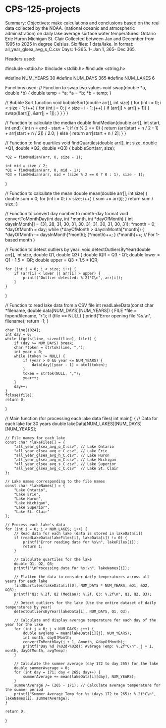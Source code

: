 # CPS-125-projects
Summary: 
Objectives: make calculations and conclusions based on the real data collected by the NOAA. (national oceanic and atmospheric administration) on daily lake average surface water temperatures. 
Ontario
Erie 
Huron 
Michigan
St. Clair 
Collected between Jan and December from 1995 to 2025 in degree Celsius. 
Six files: 1 data/lake. 
In format: all_year_glsea_avg_s_C.csv
Days: 1-365.  1- Jan 1, 365- Dec 365. 


Headers used: 

#include <stdio.h>
#include <stdlib.h>
#include <string.h>

#define NUM_YEARS 30
#define NUM_DAYS 365
#define NUM_LAKES 6

Functions used: 
// Function to swap two values
void swap(double *a, double *b) {
    double temp = *a;
    *a = *b;
    *b = temp;
}

// Bubble Sort function
void bubbleSort(double arr[], int size) {
    for (int i = 0; i < size - 1; i++) {
        for (int j = 0; j < size - i - 1; j++) {
            if (arr[j] > arr[j + 1]) {
                swap(&arr[j], &arr[j + 1]);
            }
        }
    }
}

// Function to calculate the median
double findMedian(double arr[], int start, int end) {
    int n = end - start + 1;
    if (n % 2 == 0) {
        return (arr[start + n / 2 - 1] + arr[start + n / 2]) / 2.0;
    } else {
        return arr[start + n / 2];
    }
}

// Function to find quartiles
void findQuartiles(double arr[], int size, double *Q1, double *Q2, double *Q3) {
    bubbleSort(arr, size);

    *Q2 = findMedian(arr, 0, size - 1);
    
    int mid = size / 2;
    *Q1 = findMedian(arr, 0, mid - 1);
    *Q3 = findMedian(arr, mid + (size % 2 == 0 ? 0 : 1), size - 1);
}

// Function to calculate the mean
double mean(double arr[], int size) {
    double sum = 0;
    for (int i = 0; i < size; i++) {
        sum += arr[i];
    }
    return sum / size;
}



// Function to convert day number to month-day format
void convertToMonthDay(int day, int *month, int *dayOfMonth) {
    int daysInMonth[] = {31, 28, 31, 30, 31, 30, 31, 31, 30, 31, 30, 31};
    *month = 0;
    *dayOfMonth = day;
    while (*dayOfMonth > daysInMonth[*month]) {
        *dayOfMonth -= daysInMonth[*month];
        (*month)++;
    }
    (*month)++;  // For 1-based month
}

// Function to detect outliers by year: 
void detectOutliersByYear(double arr[], int size, double Q1, double Q3) {
    double IQR = Q3 - Q1;
    double lower = Q1 - 1.5 * IQR;
    double upper = Q3 + 1.5 * IQR;
    
    for (int i = 0; i < size; i++) {
        if (arr[i] < lower || arr[i] > upper) {
            printf("Outlier detected: %.2f°C\n", arr[i]);
        }
    }
}


// Function to read lake data from a CSV file
int readLakeData(const char *filename, double data[NUM_DAYS][NUM_YEARS]) {
    FILE *file = fopen(filename, "r");
    if (file == NULL) {
        printf("Error opening file %s.\n", filename);
        return -1;
    }
    
    char line[1024];
    int day = 0;
    while (fgets(line, sizeof(line), file)) {
        if (day >= NUM_DAYS) break;
        char *token = strtok(line, ",");
        int year = 0;
        while (token != NULL) {
            if (year > 0 && year <= NUM_YEARS) {
                data[day][year - 1] = atof(token);
            }
            token = strtok(NULL, ",");
            year++;
        }
        day++;
    }
    fclose(file);
    return 0;
}



// Main function (for processing each lake data files) 
int main() {
    // Data for each lake for 30 years
    double lakeData[NUM_LAKES][NUM_DAYS][NUM_YEARS];

    // File names for each lake
    const char *lakeFiles[] = {
        "all_year_glsea_avg_o_C.csv", // Lake Ontario
        "all_year_glsea_avg_e_C.csv", // Lake Erie
        "all_year_glsea_avg_h_C.csv", // Lake Huron
        "all_year_glsea_avg_m_C.csv", // Lake Michigan
        "all_year_glsea_avg_s_C.csv", // Lake Superior
        "all_year_glsea_avg_c_C.csv"  // Lake St. Clair
    };

    // Lake names corresponding to the file names
    const char *lakeNames[] = {
        "Lake Ontario", 
        "Lake Erie", 
        "Lake Huron", 
        "Lake Michigan", 
        "Lake Superior", 
        "Lake St. Clair"
    };

    // Process each lake's data
    for (int i = 0; i < NUM_LAKES; i++) {
        // Read data for each lake (data is stored in lakeData[i])
        if (readLakeData(lakeFiles[i], lakeData[i]) != 0) {
            printf("Error reading data for %s\n", lakeFiles[i]);
            return 1;
        }

        // Calculate quartiles for the lake
        double Q1, Q2, Q3;
        printf("\nProcessing data for %s:\n", lakeNames[i]);
        
        // Flatten the data to consider daily temperatures across all years for each lake
        findQuartiles(lakeData[i][0], NUM_DAYS * NUM_YEARS, &Q1, &Q2, &Q3);
        printf("Q1: %.2f, Q2 (Median): %.2f, Q3: %.2f\n", Q1, Q2, Q3);

        // Detect outliers for the lake (Use the entire dataset of daily temperatures by year)
        detectOutliersByYear(lakeData[i], NUM_DAYS, Q1, Q3);

        // Calculate and display average temperature for each day of the year for the lake
        for (int j = 0; j < NUM_DAYS; j++) {
            double avgTemp = mean(lakeData[i][j], NUM_YEARS);
            int month, dayOfMonth;
            convertToMonthDay(j + 1, &month, &dayOfMonth);
            printf("Day %d (%02d-%02d): Average Temp: %.2f°C\n", j + 1, month, dayOfMonth, avgTemp);
        }

        // Calculate the summer average (day 172 to day 265) for the lake
        double summerAverage = 0;
        for (int day = 171; day < 265; day++) {
            summerAverage += mean(lakeData[i][day], NUM_YEARS);
        }
        summerAverage /= (265 - 171); // Calculate average temperature for the summer period
        printf("Summer Average Temp for %s (days 172 to 265): %.2f°C\n", lakeNames[i], summerAverage);
    }

    return 0;
}






